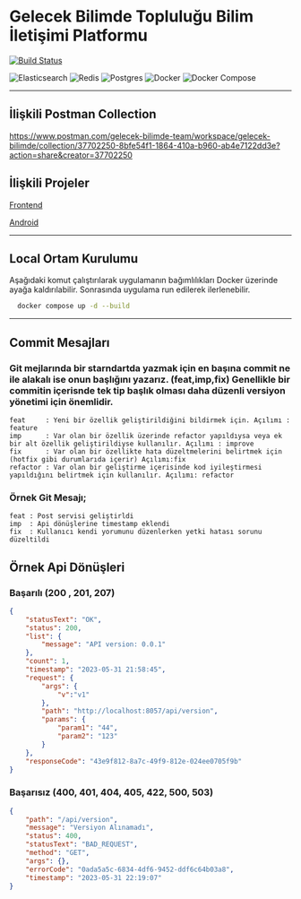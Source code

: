 # Gelecek Bilimde Topluluğu Bilim İletişimi Platformu

[![Build Status](https://github.com/spring-projects/spring-petclinic/actions/workflows/maven-build.yml/badge.svg)](https://github.com/spring-projects/spring-petclinic/actions/workflows/maven-build.yml)

![Elasticsearch](https://img.shields.io/badge/Elasticsearch-=&nbsp;&nbsp;&nbsp;v8.1.0-green) ![Redis](https://img.shields.io/badge/Redis-=&nbsp;&nbsp;v6.2.7-green) ![Postgres](https://img.shields.io/badge/Postgres-=&nbsp;&nbsp;v15.3-green) ![Docker](https://img.shields.io/badge/Docker-=&nbsp;&nbsp;v20.10.22-green) ![Docker Compose](https://img.shields.io/badge/Docker&nbsp;Compose-=&nbsp;&nbsp;v2.15.1-green)

---

## İlişkili Postman Collection

https://www.postman.com/gelecek-bilimde-team/workspace/gelecek-bilimde/collection/37702250-8bfe54f1-1864-410a-b960-ab4e7122dd3e?action=share&creator=37702250

## İlişkili Projeler

[Frontend](https://github.com/gelecekbilimde/gelecek-bilimde-frontend)

[Android](https://github.com/gelecekbilimde/Android-Application)

---

## Local Ortam Kurulumu

Aşağıdaki komut çalıştırılarak uygulamanın bağımlılıkları Docker üzerinde ayağa kaldırılabilir.
Sonrasında uygulama run edilerek ilerlenebilir.

```bash
  docker compose up -d --build
```

---

## Commit Mesajları

### Git mejlarında bir starndartda yazmak için en başına commit ne ile alakalı ise onun başlığını yazarız. (feat,imp,fix) Genellikle bir commitin içerisnde tek tip başlık olması daha düzenli versiyon yönetimi için önemlidir.

```text
feat     : Yeni bir özellik geliştirildiğini bildirmek için. Açılımı : feature 
imp      : Var olan bir özellik üzerinde refactor yapıldıysa veya ek bir alt özellik geliştirildiyse kullanılır. Açılımı : improve
fix      : Var olan bir özellikte hata düzeltmelerini belirtmek için (hotfix gibi durumlarıda içerir) Açılımı:fix
refactor : Var olan bir geliştirme içerisinde kod iyileştirmesi yapıldığını belirtmek için kullanılır. Açılımı: refactor
```

### Örnek Git Mesajı;

```text
feat : Post servisi geliştirldi
imp  : Api dönüşlerine timestamp eklendi
fix  : Kullanıcı kendi yorumunu düzenlerken yetki hatası sorunu düzeltildi
```

## Örnek Api Dönüşleri

### Başarılı (200 , 201, 207)

``` json
{
    "statusText": "OK",
    "status": 200,
    "list": {
        "message": "API version: 0.0.1"
    },
    "count": 1,
    "timestamp": "2023-05-31 21:58:45",
    "request": {
        "args": {
            "v":"v1"
        },
        "path": "http://localhost:8057/api/version",
        "params": {
            "param1": "44",
            "param2": "123"
        }
    },
    "responseCode": "43e9f812-8a7c-49f9-812e-024ee0705f9b"
}
```

### Başarısız (400, 401, 404, 405, 422, 500, 503)

``` json
{
    "path": "/api/version",
    "message": "Versiyon Alınamadı",
    "status": 400,
    "statusText": "BAD_REQUEST",
    "method": "GET",
    "args": {},
    "errorCode": "0ada5a5c-6834-4df6-9452-ddf6c64b03a8",
    "timestamp": "2023-05-31 22:19:07"
}
```
